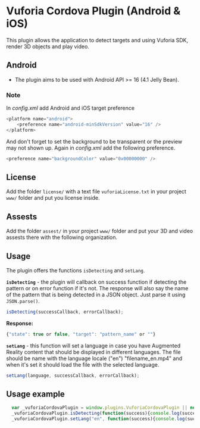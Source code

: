 # Vuforia Cordova Plugin (Android & iOS)
This plugin allows the application to detect targets and using Vuforia SDK, render 3D objects and play video.

## Android
- The plugin aims to be used with Android API >= 16 (4.1 Jelly Bean).


### Note
In *config.xml* add Android and iOS target preference
```javascript
<platform name="android">
    <preference name="android-minSdkVersion" value="16" />
</platform>
```

And don't forget to set the background to be transparent or the preview may not shown up.
Again in *config.xml* add the following preference.
```javascript
<preference name="backgroundColor" value="0x00000000" />
```

## License
Add the folder `license/` with a text file `vuforiaLicense.txt` in your project `www/` folder and put you license inside.

## Assests
Add the folder `assest/` in your project `www/` folder and put your 3D and video assests there with the following organization.

## Usage
The plugin offers the functions `isDetecting` and `setLang`.

**`isDetecting`** - the plugin will callback on success function if detecting the pattern or on error function if it's not. The response will also say the name of the pattern that is being detected in a JSON object. Just parse it using `JSON.parse()`.
```javascript
isDetecting(successCallback, errorCallback);
```
**Response:**
```javascript
{"state": true or false, "target": "pattern_name" or ""}
```

**`setLang`** - this function will set a language in case you have Augmented Reality content that should be displayed in different languages. The file should be name with the language locale ("en") "filename_en.mp4" and when it's set it should load the file with the selected language.
```javascript
setLang(language, successCallback, errorCallback);
```

## Usage example
```javascript
  var _vuforiaCordovaPlugin = window.plugins.VuforiaCordovaPlugin || new VuforiaCordovaPlugin();
  _vuforiaCordovaPlugin.isDetecting(function(success){console.log(success);}, function(error){console.log(error);});
  _vuforiaCordovaPlugin.setLang("en", function(success){console.log(success);}, function(error){console.log(error);});
```
